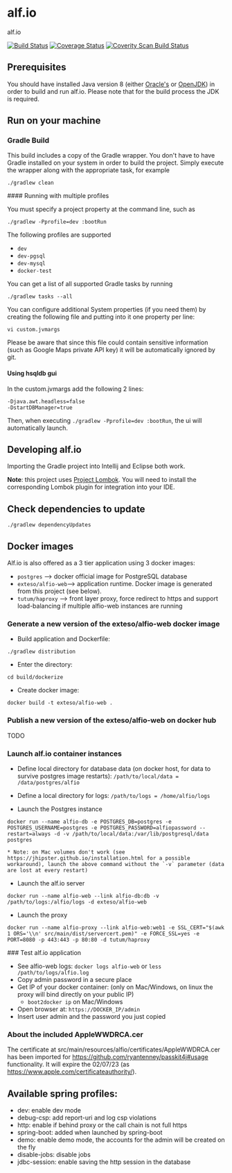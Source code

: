 alf.io
========

alf.io

[![Build Status](http://img.shields.io/travis/exteso/alf.io/master.svg)](https://travis-ci.org/exteso/alf.io) [![Coverage Status](https://img.shields.io/coveralls/exteso/alf.io.svg)](https://coveralls.io/r/exteso/alf.io)
[![Coverity Scan Build Status](https://img.shields.io/coverity/scan/5232.svg)](https://scan.coverity.com/projects/5232)

## Prerequisites

You should have installed Java version 8 (either [Oracle's](http://www.oracle.com/technetwork/java/javase/downloads/index.html) or [OpenJDK](http://openjdk.java.net/install/)) in order to build and run alf.io. Please note that for the build process the JDK is required.

## Run on your machine

### Gradle Build

This build includes a copy of the Gradle wrapper. You don't have to have Gradle installed on your system in order to build
the project. Simply execute the wrapper along with the appropriate task, for example

```
./gradlew clean
```

#### Running with multiple profiles

You must specify a project property at the command line, such as
```
./gradlew -Pprofile=dev :bootRun
```

The following profiles are supported

 * `dev`
 * `dev-pgsql`
 * `dev-mysql`
 * `docker-test`

You can get a list of all supported Gradle tasks by running
```
./gradlew tasks --all
```

You can configure additional System properties (if you need them) by creating the following file and putting into it one property per line:
```
vi custom.jvmargs
```

Please be aware that since this file could contain sensitive information (such as Google Maps private API key) it will be automatically ignored by git.


#### Using hsqldb gui

In the custom.jvmargs add the following 2 lines:

```
-Djava.awt.headless=false
-DstartDBManager=true
```

Then, when executing `./gradlew -Pprofile=dev :bootRun`, the ui will automatically launch.


## Developing alf.io
Importing the Gradle project into Intellij and Eclipse both work.

**Note**: this project uses [Project Lombok](https://projectlombok.org/). You will need to install the corresponding Lombok plugin for integration into your IDE.

## Check dependencies to update

`./gradlew dependencyUpdates`

## Docker images
Alf.io is also offered as a 3 tier application using 3 docker images:

 * `postgres` --> docker official image for PostgreSQL database
 * `exteso/alfio-web`--> application runtime. Docker image is generated from this project (see below).
 * `tutum/haproxy` --> front layer proxy, force redirect to https and support load-balancing if multiple alfio-web instances are running

### Generate a new version of the exteso/alfio-web docker image
 * Build application and Dockerfile:
 ```
 ./gradlew distribution
 ```

 * Enter the directory:
 ```
 cd build/dockerize
 ```

 * Create docker image:
 ```
 docker build -t exteso/alfio-web .
 ```

### Publish a new version of the exteso/alfio-web on docker hub
TODO

### Launch alf.io container instances
 * Define local directory for database data (on docker host, for data to survive postgres image restarts):  `/path/to/local/data = /data/postgres/alfio`

 * Define a local directory for logs: `/path/to/logs = /home/alfio/logs`

 * Launch the Postgres instance
 ```
 docker run --name alfio-db -e POSTGRES_DB=postgres -e POSTGRES_USERNAME=postgres -e POSTGRES_PASSWORD=alfiopassword --restart=always -d -v /path/to/local/data:/var/lib/postgresql/data postgres
 ```
    * Note: on Mac volumes don't work (see https://jhipster.github.io/installation.html for a possible workaround), launch the above command without the `-v` parameter (data are lost at every restart)

 * Launch the alf.io server
 ```
 docker run --name alfio-web --link alfio-db:db -v /path/to/logs:/alfio/logs -d exteso/alfio-web
 ```

 * Launch the proxy
 ```
 docker run --name alfio-proxy --link alfio-web:web1 -e SSL_CERT="$(awk 1 ORS='\\n' src/main/dist/servercert.pem)" -e FORCE_SSL=yes -e PORT=8080 -p 443:443 -p 80:80 -d tutum/haproxy
 ```

### Test alf.io application
 * See alfio-web logs: `docker logs alfio-web` or `less /path/to/logs/alfio.log`
 * Copy admin password in a secure place
 * Get IP of your docker container: (only on Mac/Windows, on linux the proxy will bind directly on your public IP)
    * `boot2docker ip` on Mac/Windows
 * Open browser at: `https://DOCKER_IP/admin`
 * Insert user admin and the password you just copied

### About the included AppleWWDRCA.cer

The certificate at src/main/resources/alfio/certificates/AppleWWDRCA.cer has been imported for https://github.com/ryantenney/passkit4j#usage functionality.
It will expire the 02/07/23 (as https://www.apple.com/certificateauthority/).

## Available spring profiles:

 - dev: enable dev mode
 - debug-csp: add report-uri and log csp violations
 - http: enable if behind proxy or the call chain is not full https
 - spring-boot: added when launched by spring-boot
 - demo: enable demo mode, the accounts for the admin will be created on the fly
 - disable-jobs: disable jobs
 - jdbc-session: enable saving the http session in the database